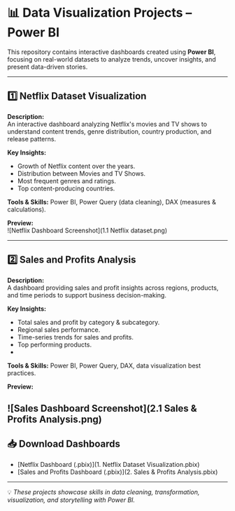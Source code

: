 # 📊 Data Visualization Projects – Power BI

This repository contains interactive dashboards created using **Power BI**, focusing on real-world datasets to analyze trends, uncover insights, and present data-driven stories.

---

## 1️⃣ Netflix Dataset Visualization
**Description:**  
An interactive dashboard analyzing Netflix's movies and TV shows to understand content trends, genre distribution, country production, and release patterns.

**Key Insights:**
- Growth of Netflix content over the years.
- Distribution between Movies and TV Shows.
- Most frequent genres and ratings.
- Top content-producing countries.

**Tools & Skills:** Power BI, Power Query (data cleaning), DAX (measures & calculations).

**Preview:**  
![Netflix Dashboard Screenshot](1.1 Netflix dataset.png)

---

## 2️⃣ Sales and Profits Analysis
**Description:**  
A dashboard providing sales and profit insights across regions, products, and time periods to support business decision-making.

**Key Insights:**
- Total sales and profit by category & subcategory.
- Regional sales performance.
- Time-series trends for sales and profits.
- Top performing products.
- 
**Tools & Skills:** Power BI, Power Query, DAX, data visualization best practices.
  
**Preview:**
  
![Sales Dashboard Screenshot](2.1 Sales & Profits Analysis.png)
---
## 📥 Download Dashboards
- [Netflix Dashboard (.pbix)](1. Netflix Dataset Visualization.pbix)
- [Sales and Profits Dashboard (.pbix)](2. Sales & Profits Analysis.pbix)
---
💡 *These projects showcase skills in data cleaning, transformation, visualization, and storytelling with Power BI.*

